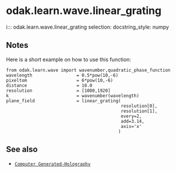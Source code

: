 # odak.learn.wave.linear_grating

i::: odak.learn.wave.linear_grating
    selection:
        docstring_style: numpy

## Notes

Here is a short example on how to use this function:

```
from odak.learn.wave import wavenumber,quadratic_phase_function
wavelength                 = 0.5*pow(10,-6)
pixeltom                   = 6*pow(10,-6)
distance                   = 10.0
resolution                 = [1080,1920]
k                          = wavenumber(wavelength)
plane_field                = linear_grating(
                                            resolution[0],
                                            resolution[1],
                                            every=2,
                                            add=3.14,
                                            axis='x'
                                           )
```

## See also

* [`Computer Generated-Holography`](../../../cgh.md)
